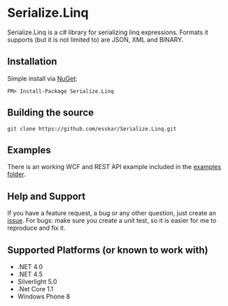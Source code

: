 # Serialize.Linq

Serialize.Linq is a c# library for serializing linq expressions. 
Formats it supports (but it is not limited to) are JSON, XML and BINARY.

## Installation
Simple install via [NuGet][1]:

    PM> Install-Package Serialize.Linq

## Building the source

    git clone https://github.com/esskar/Serialize.Linq.git


## Examples
There is an working WCF and REST API example included in the [examples folder][5].

## Help and Support
If you have a feature request, a bug or any other question, just create an [issue][4].
For bugs: make sure you create a unit test, so it is easier for me to reproduce and fix it.

## Supported Platforms (or known to work with)
* .NET 4.0
* .NET 4.5
* Silverlight 5.0
* .Net Core 1.1
* Windows Phone 8

[1]: http://nuget.org/packages/Serialize.Linq
[2]: https://github.com/esskar
[4]: https://github.com/esskar/Serialize.Linq/issues
[5]: https://github.com/esskar/Serialize.Linq/tree/master/src/Serialize.Linq.Examples

